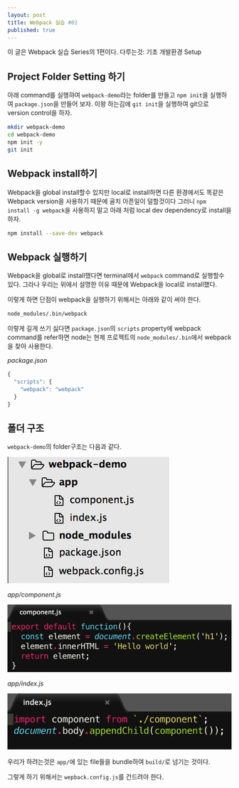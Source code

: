 ```yaml
---
layout: post
title: Webpack 실습 #01
published: true
---
```


이 글은 Webpack 실습 Series의 1편이다.
다루는것: 기초 개발환경 Setup

## Project Folder Setting 하기

아래 command를 실행햐여 `webpack-demo`라는 folder를 만들고 `npm init`을 실행하여 `package.json`을 만들어 보자. 이왕 하는김에 `git init`을 실행하여 git으로 version control을 하자.

```bash
mkdir webpack-demo
cd webpack-demo
npm init -y
git init
```

## Webpack install하기

Webpack을 global install할수 있지만 local로 install하면 다른 환경에서도 똑같은 Webpack version을 사용하기 때문에 골치 아픈일이 덜할것이다 그러니 `npm install -g webpack`을 사용하지 말고 아래 처럼 local dev dependency로 install을 하자.

```bash
npm install --save-dev webpack
```

## Webpack 실행하기

Webpack을 global로 install했다면 terminal에서 `webpack` command로 실행할수 있다. 그라나 우리는 위에서 설명한 이유 때문에 Webpack을 local로 install했다.

이렇게 하면 단점이 webpack을 실행하기 위해서는 아래와 같이 써야 한다.

```bash
node_modules/.bin/webpack
```

이렇게 길게 쓰기 싫다면 `package.json`의 `scripts` property에 webpack command를 refer하면 node는 현제 프로젝트의 `node_modules/.bin`에서 webpack을 찾아 사용한다.

*package.json*

```js
{
  "scripts": {
    "webpack": "webpack"
  }
}
```

## 폴더 구조
`webpack-demo`의 folder구조는 다음과 같다.

![Folder Structure](/images/webpack-practice-01-folder-structure.png)

*app/component.js*

![component.js](/images/webpack1-component.png)

*app/index.js*

![index.js](/images/webpack1-index.png)

우리가 하려는것은 `app/`에 있는 file들을 bundle하여 `build/`로 넘기는 것이다.

그렇게 하기 위해서는 `wepback.config.js`를 건드려야 한다.


